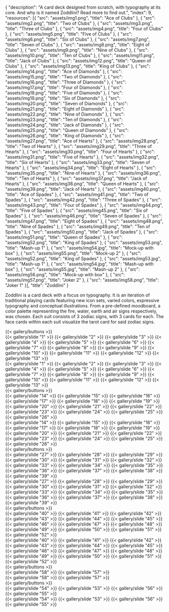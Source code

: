 {
  "description": "A card deck designed from scratch, with typography at its core. And why is it named Zoddlini? Read more to find out.",
  "index": 9,
  "resources": [{
    "src": "assets/img1.png",
    "title": "Ace of Clubs"
  }, {
    "src": "assets/img2.png",
    "title": "Two of Clubs"
  }, {
    "src": "assets/img3.png",
    "title": "Three of Clubs"
  }, {
    "src": "assets/img4.png",
    "title": "Four of Clubs"
  }, {
    "src": "assets/img5.png",
    "title": "Five of Clubs"
  }, {
    "src": "assets/img6.png",
    "title": "Six of Clubs"
  }, {
    "src": "assets/img7.png",
    "title": "Seven of Clubs"
  }, {
    "src": "assets/img8.png",
    "title": "Eight of Clubs"
  }, {
    "src": "assets/img9.png",
    "title": "Nine of Clubs"
  }, {
    "src": "assets/img10.png",
    "title": "Ten of Clubs"
  }, {
    "src": "assets/img11.png",
    "title": "Jack of Clubs"
  }, {
    "src": "assets/img12.png",
    "title": "Queen of Clubs"
  }, {
    "src": "assets/img13.png",
    "title": "King of Clubs"
  }, {
    "src": "assets/img14.png",
    "title": "Ace of Diamonds"
  }, {
    "src": "assets/img15.png",
    "title": "Two of Diamonds"
  }, {
    "src": "assets/img16.png",
    "title": "Three of Diamonds"
  }, {
    "src": "assets/img17.png",
    "title": "Four of Diamonds"
  }, {
    "src": "assets/img18.png",
    "title": "Five of Diamonds"
  }, {
    "src": "assets/img19.png",
    "title": "Six of Diamonds"
  }, {
    "src": "assets/img20.png",
    "title": "Seven of Diamonds"
  }, {
    "src": "assets/img21.png",
    "title": "Eight of Diamonds"
  }, {
    "src": "assets/img22.png",
    "title": "Nine of Diamonds"
  }, {
    "src": "assets/img23.png",
    "title": "Ten of Diamonds"
  }, {
    "src": "assets/img24.png",
    "title": "Jack of Diamonds"
  }, {
    "src": "assets/img25.png",
    "title": "Queen of Diamonds"
  }, {
    "src": "assets/img26.png",
    "title": "King of Diamonds"
  }, {
    "src": "assets/img27.png",
    "title": "Ace of Hearts"
  }, {
    "src": "assets/img28.png",
    "title": "Two of Hearts"
  }, {
    "src": "assets/img29.png",
    "title": "Three of Hearts"
  }, {
    "src": "assets/img30.png",
    "title": "Four of Hearts"
  }, {
    "src": "assets/img31.png",
    "title": "Five of Hearts"
  }, {
    "src": "assets/img32.png",
    "title": "Six of Hearts"
  }, {
    "src": "assets/img33.png",
    "title": "Seven of Hearts"
  }, {
    "src": "assets/img34.png",
    "title": "Eight of Hearts"
  }, {
    "src": "assets/img35.png",
    "title": "Nine of Hearts"
  }, {
    "src": "assets/img36.png",
    "title": "Ten of Hearts"
  }, {
    "src": "assets/img37.png",
    "title": "Jack of Hearts"
  }, {
    "src": "assets/img38.png",
    "title": "Queen of Hearts"
  }, {
    "src": "assets/img39.png",
    "title": "Jack of Hearts"
  }, {
    "src": "assets/img40.png",
    "title": "Ace of Spades"
  }, {
    "src": "assets/img41.png",
    "title": "Two of Spades"
  }, {
    "src": "assets/img42.png",
    "title": "Three of Spades"
  }, {
    "src": "assets/img43.png",
    "title": "Four of Spades"
  }, {
    "src": "assets/img44.png",
    "title": "Five of Spades"
  }, {
    "src": "assets/img45.png",
    "title": "Six of Spades"
  }, {
    "src": "assets/img46.png",
    "title": "Seven of Spades"
  }, {
    "src": "assets/img47.png",
    "title": "Eight of Spades"
  }, {
    "src": "assets/img48.png",
    "title": "Nine of Spades"
  }, {
    "src": "assets/img49.png",
    "title": "Ten of Spades"
  }, {
    "src": "assets/img50.png",
    "title": "Jack of Spades"
  }, {
    "src": "assets/img51.png",
    "title": "Queen of Spades"
  }, {
    "src": "assets/img52.png",
    "title": "King of Spades"
  }, {
    "src": "assets/img53.png",
    "title": "Mash-up 1"
  }, {
    "src": "assets/img54.jpg",
    "title": "Mock-up with box"
  }, {
    "src": "assets/img55.png",
    "title": "Mock-up 2"
  }, {
    "src": "assets/img52.png",
    "title": "King of Spades"
  }, {
    "src": "assets/img53.jpg",
    "title": "Mash-up 1"
  }, {
    "src": "assets/img54.jpg",
    "title": "Mash-up with box"
  }, {
    "src": "assets/img55.jpg",
    "title": "Mash-up 2"
  }, {
    "src": "assets/img56.png",
    "title": "Mock-up with box"
  }, {
    "src": "assets/img57.png",
    "title": "Joker 2"
  }, {
    "src": "assets/img58.png",
    "title": "Joker 1"
  }],
  "title": "Zoddlini"
}

Zoddlini is a card deck with a focus on typography. It is an iteration of traditional playing cards featuring new icon sets, varied colors, expressive typography and conceptual illustrations. From a pre-defined moodboard, a color palette representing the fire, water, earth and air signs respectively, was chosen. Each suit consists of 3 zodiac signs, with 3 cards for each. The face cards within each suit visualize the tarot card for said zodiac signs.

<div
  data-masonry
  w-m = "t-5">
  <div
    w-m = "b-5"
    w-w = "full lg:masonryLg sm:masonrySm">
    <div
      data-gallery = '{"effect": "cards"}'
      w-m = "x-auto"
      w-max-w = "xs lg:sm"
      w-position = "relative"
      w-w = "card"
      x-data = "gallery">
      <div
        class = "swiper"
        w-text = "dark-500"
        w-w = "full">
        {{< gallery/buttons >}}
        <div
          class = "swiper-wrapper"
          w-w = "full">
          {{< gallery/slide "1" >}}
          {{< gallery/slide "2" >}}
          {{< gallery/slide "3" >}}
          {{< gallery/slide "4" >}}
          {{< gallery/slide "5" >}}
          {{< gallery/slide "6" >}}
          {{< gallery/slide "7" >}}
          {{< gallery/slide "8" >}}
          {{< gallery/slide "9" >}}
          {{< gallery/slide "10" >}}
          {{< gallery/slide "11" >}}
          {{< gallery/slide "12" >}}
          {{< gallery/slide "13" >}}
        </div>
      </div>
      <div
        class = "swiper thumb"
        w-m = "t-5"
        w-w = "full">
        <div
          class = "swiper-wrapper"
          w-w = "full">
          {{< gallery/slide "1" >}}
          {{< gallery/slide "2" >}}
          {{< gallery/slide "3" >}}
          {{< gallery/slide "4" >}}
          {{< gallery/slide "5" >}}
          {{< gallery/slide "6" >}}
          {{< gallery/slide "7" >}}
          {{< gallery/slide "8" >}}
          {{< gallery/slide "9" >}}
          {{< gallery/slide "10" >}}
          {{< gallery/slide "11" >}}
          {{< gallery/slide "12" >}}
          {{< gallery/slide "13" >}}
        </div>
      </div>
    </div>
  </div>
  <div
    w-m = "b-5"
    w-w = "full lg:masonryLg sm:masonrySm">
    <div
      data-gallery = '{"effect": "cards"}'
      w-m = "x-auto"
      w-max-w = "xs lg:sm"
      w-position = "relative"
      w-w = "card"
      x-data = "gallery">
      <div
        class = "swiper"
        w-text = "dark-500"
        w-w = "full">
        {{< gallery/buttons >}}
        <div
          class = "swiper-wrapper"
          w-w = "full">
          {{< gallery/slide "14" >}}
          {{< gallery/slide "15" >}}
          {{< gallery/slide "16" >}}
          {{< gallery/slide "17" >}}
          {{< gallery/slide "18" >}}
          {{< gallery/slide "19" >}}
          {{< gallery/slide "20" >}}
          {{< gallery/slide "21" >}}
          {{< gallery/slide "22" >}}
          {{< gallery/slide "23" >}}
          {{< gallery/slide "24" >}}
          {{< gallery/slide "25" >}}
          {{< gallery/slide "26" >}}
        </div>
      </div>
      <div
        class = "swiper thumb"
        w-m = "t-5"
        w-w = "full">
        <div
          class = "swiper-wrapper"
          w-w = "full">
          {{< gallery/slide "14" >}}
          {{< gallery/slide "15" >}}
          {{< gallery/slide "16" >}}
          {{< gallery/slide "17" >}}
          {{< gallery/slide "18" >}}
          {{< gallery/slide "19" >}}
          {{< gallery/slide "20" >}}
          {{< gallery/slide "21" >}}
          {{< gallery/slide "22" >}}
          {{< gallery/slide "23" >}}
          {{< gallery/slide "24" >}}
          {{< gallery/slide "25" >}}
          {{< gallery/slide "26" >}}
        </div>
      </div>
    </div>
  </div>
  <div
    w-m = "b-5"
    w-w = "full lg:masonryLg sm:masonrySm">
    <div
      data-gallery = '{"effect": "cards"}'
      w-m = "x-auto"
      w-max-w = "xs lg:sm"
      w-position = "relative"
      w-w = "card"
      x-data = "gallery">
      <div
        class = "swiper"
        w-text = "dark-500"
        w-w = "full">
        {{< gallery/buttons >}}
        <div
          class = "swiper-wrapper"
          w-w = "full">
          {{< gallery/slide "27" >}}
          {{< gallery/slide "28" >}}
          {{< gallery/slide "29" >}}
          {{< gallery/slide "30" >}}
          {{< gallery/slide "31" >}}
          {{< gallery/slide "32" >}}
          {{< gallery/slide "33" >}}
          {{< gallery/slide "34" >}}
          {{< gallery/slide "35" >}}
          {{< gallery/slide "36" >}}
          {{< gallery/slide "37" >}}
          {{< gallery/slide "38" >}}
          {{< gallery/slide "39" >}}
        </div>
      </div>
      <div
        class = "swiper thumb"
        w-m = "t-5"
        w-w = "full">
        <div
          class = "swiper-wrapper"
          w-w = "full">
          {{< gallery/slide "27" >}}
          {{< gallery/slide "28" >}}
          {{< gallery/slide "29" >}}
          {{< gallery/slide "30" >}}
          {{< gallery/slide "31" >}}
          {{< gallery/slide "32" >}}
          {{< gallery/slide "33" >}}
          {{< gallery/slide "34" >}}
          {{< gallery/slide "35" >}}
          {{< gallery/slide "36" >}}
          {{< gallery/slide "37" >}}
          {{< gallery/slide "38" >}}
          {{< gallery/slide "39" >}}
        </div>
      </div>
    </div>
  </div>
  <div
    w-m = "b-5"
    w-w = "full lg:masonryLg sm:masonrySm">
    <div
      data-gallery = '{"effect": "cards"}'
      w-m = "x-auto"
      w-max-w = "xs lg:sm"
      w-position = "relative"
      w-w = "card"
      x-data = "gallery">
      <div
        class = "swiper"
        w-text = "dark-500"
        w-w = "full">
        {{< gallery/buttons >}}
        <div
          class = "swiper-wrapper"
          w-w = "full">
          {{< gallery/slide "40" >}}
          {{< gallery/slide "41" >}}
          {{< gallery/slide "42" >}}
          {{< gallery/slide "43" >}}
          {{< gallery/slide "44" >}}
          {{< gallery/slide "45" >}}
          {{< gallery/slide "46" >}}
          {{< gallery/slide "47" >}}
          {{< gallery/slide "48" >}}
          {{< gallery/slide "49" >}}
          {{< gallery/slide "50" >}}
          {{< gallery/slide "51" >}}
          {{< gallery/slide "52" >}}
        </div>
      </div>
      <div
        class = "swiper thumb"
        w-m = "t-5"
        w-w = "full">
        <div
          class = "swiper-wrapper"
          w-w = "full">
          {{< gallery/slide "40" >}}
          {{< gallery/slide "41" >}}
          {{< gallery/slide "42" >}}
          {{< gallery/slide "43" >}}
          {{< gallery/slide "44" >}}
          {{< gallery/slide "45" >}}
          {{< gallery/slide "46" >}}
          {{< gallery/slide "47" >}}
          {{< gallery/slide "48" >}}
          {{< gallery/slide "49" >}}
          {{< gallery/slide "50" >}}
          {{< gallery/slide "51" >}}
          {{< gallery/slide "52" >}}
        </div>
      </div>
    </div>
  </div>
  <div
    w-m = "b-5"
    w-w = "full lg:masonryLg sm:masonrySm">
    <div
      data-gallery = '{"effect": "cards"}'
      w-m = "x-auto"
      w-max-w = "xs lg:sm"
      w-position = "relative"
      w-w = "card"
      x-data = "gallery">
      <div
        class = "swiper"
        w-text = "dark-500"
        w-w = "full">
        {{< gallery/buttons >}}
        <div
          class = "swiper-wrapper"
          w-w = "full">
          {{< gallery/slide "58" >}}
          {{< gallery/slide "57" >}}
        </div>
      </div>
      <div
        class = "swiper thumb"
        w-m = "t-5"
        w-w = "full">
        <div
          class = "swiper-wrapper"
          w-w = "full">
          {{< gallery/slide "58" >}}
          {{< gallery/slide "57" >}}
        </div>
      </div>
    </div>
  </div>
  <div
    w-m = "b-5"
    w-w = "full lg:masonryLg sm:masonrySm">
    <div
      data-gallery = '{"autoplay": true, "effect": "fade"}'
      w-m = "x-auto"
      w-position = "relative"
      w-w = "full"
      x-data = "gallery">
      <div
        class = "swiper"
        w-text = "light-500"
        w-w = "full">
        {{< gallery/buttons >}}
        <div
          class = "swiper-wrapper"
          w-w = "full">
          {{< gallery/slide "54" >}}
          {{< gallery/slide "53" >}}
          {{< gallery/slide "56" >}}
          {{< gallery/slide "55" >}}
        </div>
      </div>
      <div
        class = "swiper thumb"
        w-m = "t-5"
        w-w = "full">
        <div
          class = "swiper-wrapper"
          w-w = "full">
          {{< gallery/slide "54" >}}
          {{< gallery/slide "53" >}}
          {{< gallery/slide "56" >}}
          {{< gallery/slide "55" >}}
        </div>
      </div>
    </div>
  </div>
</div>